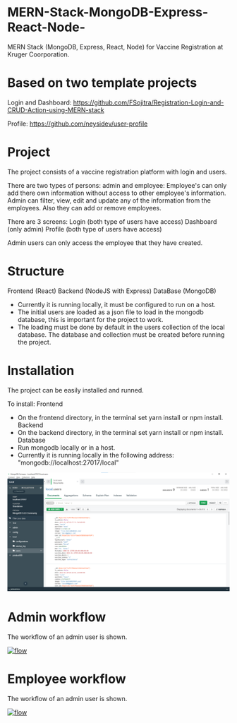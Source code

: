 # MERN-Stack-MongoDB-Express-React-Node-
MERN Stack (MongoDB, Express, React, Node) for Vaccine Registration at Kruger Coorporation.

# Based on two template projects
Login and Dashboard: https://github.com/FSojitra/Registration-Login-and-CRUD-Action-using-MERN-stack

Profile: https://github.com/neysidev/user-profile

# Project
The project consists of a vaccine registration platform with login and users.

There are two types of persons: admin and employee:
Employee's can only add there own information without access to other employee's information.
Admin can filter, view, edit and update any of the information from the employees. Also they can add or remove employees.

There are 3 screens:
Login (both type of users have access)
Dashboard (only admin)
Profile (both type of users have access)

Admin users can only access the employee that they have created.

# Structure
Frontend (React)
Backend (NodeJS with Express)
DataBase (MongoDB)
- Currently it is running locally, it must be configured to run on a host.
- The initial users are loaded as a json file to load in the mongodb database, this is important for the project to work.
- The loading must be done by default in the users collection of the local database. The database and collection must be created before running the project.


# Installation
The project can be easily installed and runned.

To install:
Frontend
- On the frontend directory, in the terminal set yarn install or npm install.
Backend
- On the backend directory, in the terminal set yarn install or npm install.
Database
- Run mongodb locally or in a host.
- Currently it is running locally in the following address: "mongodb://localhost:27017/local"

[![flow](https://github.com/Davidmenamm/MERN-Stack-MongoDB-Express-React-Node/blob/main/database_img.png)](https://github.com/Davidmenamm/MERN-Stack-MongoDB-Express-React-Node/blob/main/database_img.png)

# Admin workflow
The workflow of an admin user is shown.

[![flow](https://github.com/Davidmenamm/MERN-Stack-MongoDB-Express-React-Node/blob/main/admin_workflow_19.gif)](https://github.com/Davidmenamm/MERN-Stack-MongoDB-Express-React-Node/blob/main/admin_workflow_19.gif)


# Employee workflow
The workflow of an admin user is shown.

[![flow](https://github.com/Davidmenamm/MERN-Stack-MongoDB-Express-React-Node/blob/main/employee_workflow.gif)](https://github.com/Davidmenamm/MERN-Stack-MongoDB-Express-React-Node/blob/main/employee_workflow.gif)

